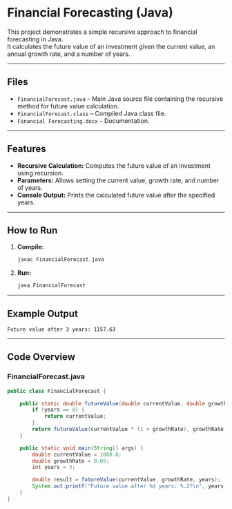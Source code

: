 # Financial Forecasting (Java)

This project demonstrates a simple recursive approach to financial forecasting in Java.  
It calculates the future value of an investment given the current value, an annual growth rate, and a number of years.

---

## Files

- `FinancialForecast.java` – Main Java source file containing the recursive method for future value calculation.
- `FinancialForecast.class` – Compiled Java class file.
- `Financial Forecasting.docx` – Documentation.

---

## Features

- **Recursive Calculation:** Computes the future value of an investment using recursion.
- **Parameters:** Allows setting the current value, growth rate, and number of years.
- **Console Output:** Prints the calculated future value after the specified years.

---

## How to Run

1. **Compile:**
   ```sh
   javac FinancialForecast.java
   ```

2. **Run:**
   ```sh
   java FinancialForecast
   ```

---

## Example Output

```
Future value after 3 years: 1157.63
```

---

## Code Overview

### FinancialForecast.java

```java
public class FinancialForecast {

    public static double futureValue(double currentValue, double growthRate, int years) {
        if (years == 0) {
            return currentValue;
        }
        return futureValue(currentValue * (1 + growthRate), growthRate, years - 1);
    }

    public static void main(String[] args) {
        double currentValue = 1000.0; 
        double growthRate = 0.05;     
        int years = 3;                

        double result = futureValue(currentValue, growthRate, years);
        System.out.printf("Future value after %d years: %.2f\n", years, result);
    }
}
```